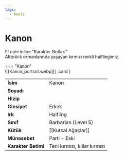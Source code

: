 ```yaml
---
tags:
  - Kanlı
---  
```

# Kanon   
!!! note inline "Karakter Notları"  
	Altbrück ormanlarında yaşayan kırmızı renkli halflingimiz.  
  
<div class="grid" markdown>  
  
=== "Kanon"  
	![[Kanon_portrait.webp]]{ .card }  
  
  
  
|  |  |  
|---|---|  
| **İsim** | Kanon |  
| **Soyadı** |  |  
| **Hizip** |  |  
| **Cinsiyet** | Erkek |  
| **Irk** | Halfling |  
| **Sınıf** | Barbarian (Level 5) |  
| **Kütük** | [[Kutsal Ağaçlar]] |  
| **Münasebet** | Parti - Eski |  
| **Karakter Betimi** | Teni kırmızı, kıllar kırmızı |  
</div>
